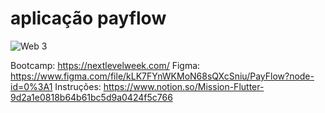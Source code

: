 # aplicação payflow

![Web 3](https://drive.google.com/file/d/1FyS7A2WkftQb7otiPIifr5v7yLqlqgkY/view?usp=sharing)

Bootcamp: https://nextlevelweek.com/
Figma: https://www.figma.com/file/kLK7FYnWKMoN68sQXcSniu/PayFlow?node-id=0%3A1 
Instruções: https://www.notion.so/Mission-Flutter-9d2a1e0818b64b61bc5d9a0424f5c766






